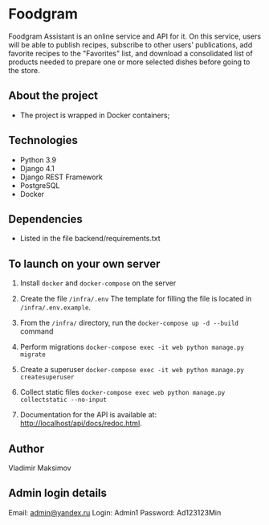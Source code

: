 # Foodgram

 Foodgram Assistant is an online service and API for it. On this service, users will be able to publish recipes, subscribe to other users' publications, add favorite recipes to the "Favorites" list, and download a consolidated list of products needed to prepare one or more selected dishes before going to the store.

## About the project 

- The project is wrapped in Docker containers;
  
## Technologies
- Python 3.9
- Django 4.1
- Django REST Framework
- PostgreSQL
- Docker

## Dependencies
- Listed in the file backend/requirements.txt


## To launch on your own server

1. Install `docker` and `docker-compose` on the server
2. Create the file `/infra/.env` The template for filling the file is located in `/infra/.env.example`.
3. From the `/infra/` directory, run the `docker-compose up -d --build` command
5. Perform migrations `docker-compose exec -it web python manage.py migrate`
6. Create a superuser `docker-compose exec -it web python manage.py createsuperuser`
7. Collect static files `docker-compose exec web python manage.py collectstatic --no-input`

8. Documentation for the API is available at: <http://localhost/api/docs/redoc.html>.

## Author

Vladimir Maksimov 

## Admin login details

Email: admin@yandex.ru
Login: Admin1
Password: Ad123123Min

